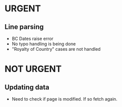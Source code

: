# URGENT

## Line parsing
* BC Dates raise error
* No typo handling is being done
* "Royalty of Country" cases are not handled


# NOT URGENT

## Updating data
* Need to check if page is modified. If so fetch again.
